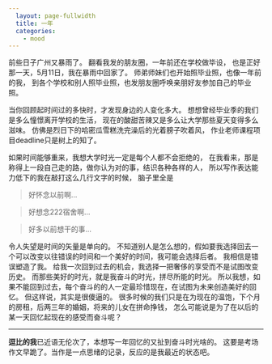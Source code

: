 ```yaml
---
  layout: page-fullwidth
  title: 一年
  categories:
    - mood
---
```


前些日子广州又暴雨了。
翻看我发的朋友圈，一年前还在学校做毕设，
也是正好那一天，5月11日，我在暴雨中回家了。
师弟师妹们也开始照毕业照，也像一年前的我，
到各个学校和别人照毕业照，也发朋友圈呼唤亲朋好友参加自己的毕业照。

当你回顾起时间过的多快时，才发现身边的人变化多大。
想想曾经毕业季的我们是多么憧憬离开学校的生活，
现在的酸甜苦辣又是多么让大学那些夏天变得多么滋味。
仿佛是烈日下的哈密瓜雪糕洗完澡后的光着膀子吹着风，
作业老师课程项目deadline只是树上的知了。

如果时间能够重来，我想大学时光一定是每个人都不会拒绝的，
在我看来，那是称得上一段自己走的路，做你认为对的事，结识各种各样的人，
所以写作表达能力低下的我在敲打这么几行文字的时候，
脑子里全是

> 好怀念以前啊...

> 好想念222宿舍啊...

> 好多以前想干的事...

令人失望是时间的矢量是单向的。
不知道别人是怎么想的，假如要我选择回去一个可以改变以往错误的时间和一个美好的时间，我可能会选择后者。
我相信是错误塑造了我。
给我一次回到过去的机会，我选择一把奢侈的享受而不是试图改变历史。
而那些美好的时光，就是我奋斗的时光，拼尽所能的时光。
所以我想，如果不能回到过去，每个奋斗的的人一定最珍惜现在，在试图为未来创造美好的回忆。
但这样说，其实是很傻逼的。
很多时候的我们只是在为现在的温饱，下个月的房租，后两三年的婚姻，将来的儿女在拼命挣钱，
怎么可能说是为了在以后的某一天回忆起现在的感受而奋斗呢？

---
**逗比的我**已近语无伦次了，本想写一年回忆的又扯到奋斗时光啥的。
这要是考场作文早跪了。当作是一点思绪的记录，反应的是我最近的状态吧。
